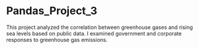# Pandas_Project_3
This project analyzed the correlation between greenhouse gases and rising sea levels based on public data. I examined government and corporate responses to greenhouse gas emissions.
